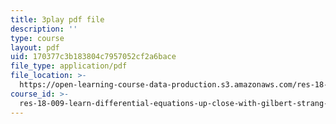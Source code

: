 ```yaml
---
title: 3play pdf file
description: ''
type: course
layout: pdf
uid: 170377c3b183804c7957052cf2a6bace
file_type: application/pdf
file_location: >-
  https://open-learning-course-data-production.s3.amazonaws.com/res-18-009-learn-differential-equations-up-close-with-gilbert-strang-and-cleve-moler-fall-2015/170377c3b183804c7957052cf2a6bace_mKYlNJhK_2o.pdf
course_id: >-
  res-18-009-learn-differential-equations-up-close-with-gilbert-strang-and-cleve-moler-fall-2015
---
```

